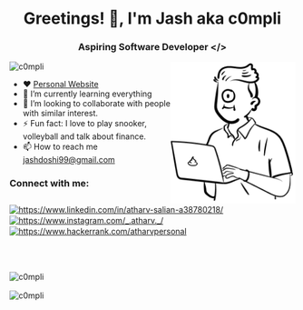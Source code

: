 
<h1 align="center">Greetings! 👋, I'm Jash aka c0mpli</h1>
<h3 align="center">Aspiring Software Developer &lt;/&gt;</h3>
<img align="right" src="personIcon.png" width="220" height="250" />
<p align="left"> <img src="https://komarev.com/ghpvc/?username=c0mpli&label=Profile%20views&color=0e75b6&style=flat&theme=dark" alt="c0mpli" /> </p>

- ❤️ <a href="https://c0mpli.github.io/personalwebsite/"> Personal Website</a>
- 🌱 I’m currently learning everything 
- 👯 I’m looking to collaborate with people with similar interest.
- ⚡ Fun fact: I love to play snooker, volleyball and talk about finance.
- 📫 How to reach me <a href="mailto:jashdoshi99@gmail.com" target="_blank">jashdoshi99@gmail.com</a>

### Connect with me:

<p align="left">
<a href="https://linkedin.com/in/https://www.linkedin.com/in/jashdoshi" target="_blank"><img align="center" src="https://raw.githubusercontent.com/rahuldkjain/github-profile-readme-generator/master/src/images/icons/Social/linked-in-alt.svg" alt="https://www.linkedin.com/in/atharv-salian-a38780218/" height="30" width="40" /></a>
<a href="https://www.instagram.com/c0mplii" target="_blank"><img align="center" src="https://raw.githubusercontent.com/rahuldkjain/github-profile-readme-generator/master/src/images/icons/Social/instagram.svg" alt="https://www.instagram.com/_.atharv._/" height="30" width="40" /></a>
<a href="https://www.hackerrank.com/jashdoshii" target="_blank"><img align="center" src="https://raw.githubusercontent.com/rahuldkjain/github-profile-readme-generator/master/src/images/icons/Social/hackerrank.svg" alt="https://www.hackerrank.com/atharvpersonal" height="30" width="40" /></a>
</p>

<br />
<br />

<!--<p>&nbsp;<img align="center" src="https://github-readme-stats.vercel.app/api?username=c0mpli&show_icons=true&locale=en&theme=dark" alt="c0mpli" /></p>--->
<p><img align="center" src="https://github-readme-stats.vercel.app/api/top-langs?username=c0mpli&show_icons=true&locale=en&layout=compact&theme=dark" alt="c0mpli" /></p>

<p><img align="center" src="https://github-readme-streak-stats.herokuapp.com/?user=c0mpli&theme=dark" alt="c0mpli" /></p>

